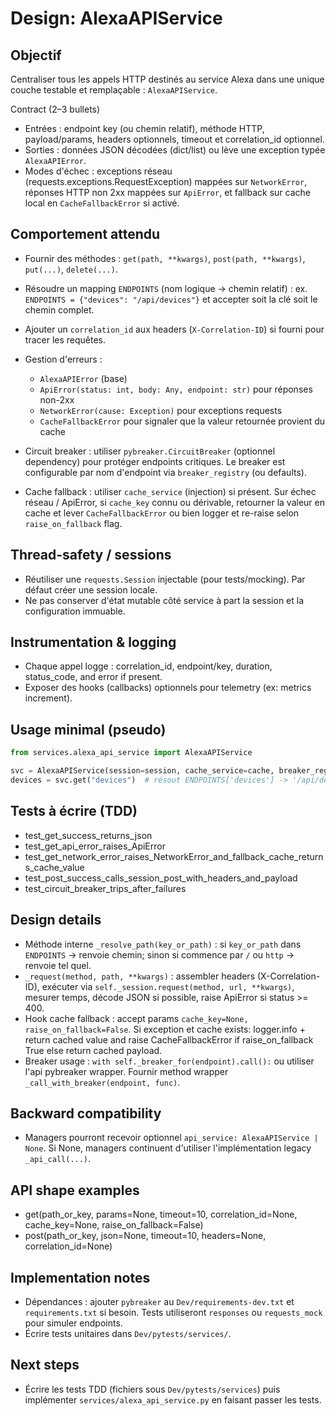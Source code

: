 # Design: AlexaAPIService

## Objectif

Centraliser tous les appels HTTP destinés au service Alexa dans une unique couche testable et remplaçable : `AlexaAPIService`.

Contract (2–3 bullets)

- Entrées : endpoint key (ou chemin relatif), méthode HTTP, payload/params, headers optionnels, timeout et correlation_id optionnel.
- Sorties : données JSON décodées (dict/list) ou lève une exception typée `AlexaAPIError`.
- Modes d'échec : exceptions réseau (requests.exceptions.RequestException) mappées sur `NetworkError`, réponses HTTP non 2xx mappées sur `ApiError`, et fallback sur cache local en `CacheFallbackError` si activé.

## Comportement attendu

- Fournir des méthodes : `get(path, **kwargs)`, `post(path, **kwargs)`, `put(...)`, `delete(...)`.
- Résoudre un mapping `ENDPOINTS` (nom logique -> chemin relatif) : ex. `ENDPOINTS = {"devices": "/api/devices"}` et accepter soit la clé soit le chemin complet.
- Ajouter un `correlation_id` aux headers (`X-Correlation-ID`) si fourni pour tracer les requêtes.
- Gestion d'erreurs :

  - `AlexaAPIError` (base)
  - `ApiError(status: int, body: Any, endpoint: str)` pour réponses non-2xx
  - `NetworkError(cause: Exception)` pour exceptions requests
  - `CacheFallbackError` pour signaler que la valeur retournée provient du cache

- Circuit breaker : utiliser `pybreaker.CircuitBreaker` (optionnel dependency) pour protéger endpoints critiques. Le breaker est configurable par nom d'endpoint via `breaker_registry` (ou defaults).

- Cache fallback : utiliser `cache_service` (injection) si présent. Sur échec réseau / ApiError, si `cache_key` connu ou dérivable, retourner la valeur en cache et lever `CacheFallbackError` ou bien logger et re-raise selon `raise_on_fallback` flag.

## Thread-safety / sessions

- Réutiliser une `requests.Session` injectable (pour tests/mocking). Par défaut créer une session locale.
- Ne pas conserver d'état mutable côté service à part la session et la configuration immuable.

## Instrumentation & logging

- Chaque appel logge : correlation_id, endpoint/key, duration, status_code, and error if present.
- Exposer des hooks (callbacks) optionnels pour telemetry (ex: metrics increment).

## Usage minimal (pseudo)

```python
from services.alexa_api_service import AlexaAPIService

svc = AlexaAPIService(session=session, cache_service=cache, breaker_registry=breaker_registry)
devices = svc.get("devices")  # résout ENDPOINTS['devices'] -> '/api/devices'
```

## Tests à écrire (TDD)

- test_get_success_returns_json
- test_get_api_error_raises_ApiError
- test_get_network_error_raises_NetworkError_and_fallback_cache_returns_cache_value
- test_post_success_calls_session_post_with_headers_and_payload
- test_circuit_breaker_trips_after_failures

## Design details

- Méthode interne `_resolve_path(key_or_path)` : si `key_or_path` dans `ENDPOINTS` -> renvoie chemin; sinon si commence par `/` ou `http` -> renvoie tel quel.
- `_request(method, path, **kwargs)` : assembler headers (X-Correlation-ID), exécuter via `self._session.request(method, url, **kwargs)`, mesurer temps, décode JSON si possible, raise ApiError si status >= 400.
- Hook cache fallback : accept params `cache_key=None, raise_on_fallback=False`. Si exception et cache exists: logger.info + return cached value and raise CacheFallbackError if raise_on_fallback True else return cached payload.
- Breaker usage : `with self._breaker_for(endpoint).call():` ou utiliser l'api pybreaker wrapper. Fournir method wrapper `_call_with_breaker(endpoint, func)`.

## Backward compatibility

- Managers pourront recevoir optionnel `api_service: AlexaAPIService | None`. Si None, managers continuent d'utiliser l'implémentation legacy `_api_call(...)`.

## API shape examples

- get(path_or_key, params=None, timeout=10, correlation_id=None, cache_key=None, raise_on_fallback=False)
- post(path_or_key, json=None, timeout=10, headers=None, correlation_id=None)

## Implementation notes

- Dépendances : ajouter `pybreaker` au `Dev/requirements-dev.txt` et `requirements.txt` si besoin. Tests utiliseront `responses` ou `requests_mock` pour simuler endpoints.
- Écrire tests unitaires dans `Dev/pytests/services/`.

## Next steps

- Écrire les tests TDD (fichiers sous `Dev/pytests/services`) puis implémenter `services/alexa_api_service.py` en faisant passer les tests.
